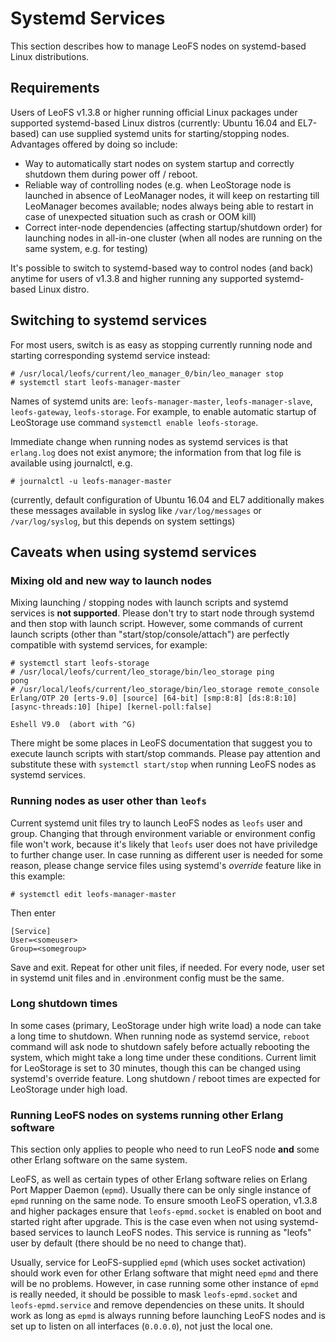 # Systemd Services

This section describes how to manage LeoFS nodes on systemd-based Linux distributions.

## Requirements

Users of LeoFS v1.3.8 or higher running official Linux packages under supported systemd-based Linux distros (currently: Ubuntu 16.04 and EL7-based) can use supplied systemd units for starting/stopping nodes. Advantages offered by doing so include:

- Way to automatically start nodes on system startup and correctly shutdown them during power off / reboot.
- Reliable way of controlling nodes (e.g. when LeoStorage node is launched in absence of LeoManager nodes, it will keep on restarting till LeoManager becomes available; nodes always being able to restart in case of unexpected situation such as crash or OOM kill)
- Correct inter-node dependencies (affecting startup/shutdown order) for launching nodes in all-in-one cluster (when all nodes are running on the same system, e.g. for testing)

It's possible to switch to systemd-based way to control nodes (and back) anytime for users of v1.3.8 and higher running any supported systemd-based Linux distro.


## Switching to systemd services

For most users, switch is as easy as stopping currently running node and starting corresponding systemd service instead:

```
# /usr/local/leofs/current/leo_manager_0/bin/leo_manager stop
# systemctl start leofs-manager-master
```

Names of systemd units are: `leofs-manager-master`, `leofs-manager-slave`, `leofs-gateway`, `leofs-storage`. For example, to enable automatic startup of LeoStorage use command `systemctl enable leofs-storage`.

Immediate change when running nodes as systemd services is that `erlang.log` does not exist anymore; the information from that log file is available using journalctl, e.g.
```
# journalctl -u leofs-manager-master
```
(currently, default configuration of Ubuntu 16.04 and EL7 additionally makes these messages available in syslog like `/var/log/messages` or `/var/log/syslog`, but this depends on system settings)

## Caveats when using systemd services

### Mixing old and new way to launch nodes

Mixing launching / stopping nodes with launch scripts and systemd services is **not supported**. Please don't try to start node through systemd and then stop with launch script. However, some commands of current launch scripts (other than "start/stop/console/attach") are perfectly compatible with systemd services, for example:
```
# systemctl start leofs-storage
# /usr/local/leofs/current/leo_storage/bin/leo_storage ping
pong
# /usr/local/leofs/current/leo_storage/bin/leo_storage remote_console
Erlang/OTP 20 [erts-9.0] [source] [64-bit] [smp:8:8] [ds:8:8:10] [async-threads:10] [hipe] [kernel-poll:false]

Eshell V9.0  (abort with ^G)
```

There might be some places in LeoFS documentation that suggest you to execute launch scripts with start/stop commands. Please pay attention and substitute these with `systemctl start/stop` when running LeoFS nodes as systemd services.


### Running nodes as user other than `leofs`

Current systemd unit files try to launch LeoFS nodes as `leofs` user and group. Changing that through environment variable or environment config file won't work, because it's likely that `leofs` user does not have priviledge to further change user. In case running as different user is needed for some reason, please change service files using systemd's *override* feature like in this example:

```
# systemctl edit leofs-manager-master
```
Then enter
```
[Service]
User=<someuser>
Group=<somegroup>
```
Save and exit. Repeat for other unit files, if needed. For every node, user set in systemd unit files and in .environment config must be the same.


### Long shutdown times

In some cases (primary, LeoStorage under high write load) a node can take a long time to shutdown. When running node as systemd service, `reboot` command will ask node to shutdown safely before actually rebooting the system, which might take a long time under these conditions. Current limit for LeoStorage is set to 30 minutes, though this can be changed using systemd's override feature. Long shutdown / reboot times are expected for LeoStorage under high load.


### Running LeoFS nodes on systems running other Erlang software

This section only applies to people who need to run LeoFS node **and** some other Erlang software on the same system.

LeoFS, as well as certain types of other Erlang software relies on Erlang Port Mapper Daemon (`epmd`). Usually there can be only single instance of `epmd` running on the same node. To ensure smooth LeoFS operation, v1.3.8 and higher packages ensure that `leofs-epmd.socket` is enabled on boot and started right after upgrade. This is the case even when not using systemd-based services to launch LeoFS nodes. This service is running as "leofs" user by default (there should be no need to change that).

Usually, service for LeoFS-supplied `epmd` (which uses socket activation) should work even for other Erlang software that might need `epmd` and there will be no problems. However, in case running some other instance of `epmd` is really needed, it should be possible to mask `leofs-epmd.socket` and `leofs-epmd.service` and remove dependencies on these units. It should work as long as `epmd` is always running before launching LeoFS nodes and is set up to listen on all interfaces (`0.0.0.0`), not just the local one.
